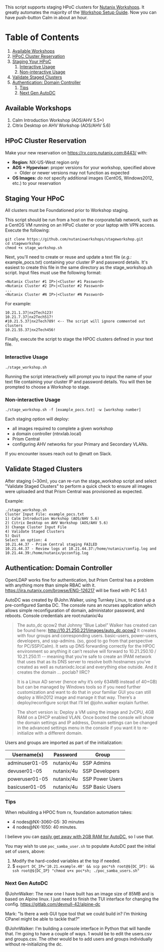 This script supports staging HPoC clusters for [Nutanix Workshops](http://www.nutanixworkshops.com).
It greatly automates the majority of the [Workshop Setup Guide](http://www.nutanixworkshops.com/en/latest/setup/).
Now you can have push-button Calm in about an hour.

# Table of Contents #

1. [Available Workshops](#available-workshops)
2. [HPoC Cluster Reservation](#hpoc-cluster-reservation)
3. [Staging Your HPoC](#staging-your-hpoc)
    1. [Interactive Usage](#interactive-usage)
    2. [Non-interactive Usage](#non-interactive-usage)
4. [Validate Staged Clusters](#validate-staged-clusters)
5. [Authentication: Domain Controller](#authentication-domain-controller)
    1. [Tips](#tips)
    2. [Next Gen AutoDC](#next-gen-autodc)

## Available Workshops ##

1. Calm Introduction Workshop (AOS/AHV 5.5+)
2. Citrix Desktop on AHV Workshop (AOS/AHV 5.6)

## HPoC Cluster Reservation ##

Make your new reservation on https://rx.corp.nutanix.com:8443/ with:

- __Region:__ NX-US-West region only
- __AOS + Hypevisor:__ proper versions for your workshop, specified above
  - Older or newer versions may not function as expected
- __OS Images:__ *do not* specify additional images (CentOS, Windows2012, etc.) to your reservation

## Staging Your HPoC ##

All clusters must be Foundationed prior to Workshop staging.

This script should be run from a host on the corporate/lab network,
 such as a CentOS VM running on an HPoC cluster or your laptop with VPN access.
Execute the following:

    git clone https://github.com/nutanixworkshops/stageworkshop.git
    cd stageworkshop
    chmod +x stage_workshop.sh

Next, you'll need to create or reuse and update a text file (*e.g.:* example_pocs.txt)
 containing your cluster IP and password details.
 It's easiest to create this file in the same directory as the stage_workshop.sh script.
 Input files must use the following format:

    <Nutanix Cluster #1 IP>|<Cluster #1 Password>
    <Nutanix Cluster #2 IP>|<Cluster #2 Password>
    ...
    <Nutanix Cluster #N IP>|<Cluster #N Password>

For example:

    10.21.1.37|nx2Tech123!
    10.21.7.37|nx2Tech517!
    #10.21.5.37|nx2Tech789! <-- The script will ignore commented out clusters
    10.21.55.37|nx2Tech456!

Finally, execute the script to stage the HPOC clusters defined in your text file.

### Interactive Usage ###

````./stage_workshop.sh````

Running the script interactively
 will prompt you to input the name of your text file containing your cluster IP and password details.
 You will then be prompted to choose a Workshop to stage.

### Non-interactive Usage ###

````./stage_workshop.sh -f [example_pocs.txt] -w [workshop number]````

Each staging option will deploy:

- all images required to complete a given workshop
- a domain controller (ntnxlab.local)
- Prism Central
- configuring AHV networks for your Primary and Secondary VLANs.

If you encounter issues reach out to @matt on Slack.

## Validate Staged Clusters ##

After staging (~30m), you can re-run the stage_workshop script and select "Validate Staged Clusters" to perform a quick check to ensure all images were uploaded and that Prism Central was provisioned as expected.

Example:

````
./stage_workshop.sh
Cluster Input File: example_pocs.txt
1) Calm Introduction Workshop (AOS/AHV 5.6)
2) Citrix Desktop on AHV Workshop (AOS/AHV 5.6)
3) Change Cluster Input File
4) Validate Staged Clusters
5) Quit
Select an option: 4
10.21.44.37 - Prism Central staging FAILED
10.21.44.37 - Review logs at 10.21.44.37:/home/nutanix/config.log and 10.21.44.39:/home/nutanix/pcconfig.log
````

## Authentication: Domain Controller ##

OpenLDAP works fine for authentication, but Prism Central has a problem with anything more than simple RBAC with it. https://jira.nutanix.com/browse/ENG-126217 will be fixed with PC 5.6.1

AutoDC was created by @John.Walker, using Turnkey Linux, to stand up a pre-configured Samba DC.
The console runs an ncurses application which allows simple reconfiguration of domain,
administator password, and reboots. Console credentials are root:nutanix/4u

> The auto_dc qcow2 that Johnny “Blue Label” Walker has created can be found here: http://10.21.250.221/images/auto_dc.qcow2
> It creates with four groups and corresponding users. basic-users, power-users, developers, and ssp-admins. (so, good to go from that perspective for PC/SSP/Calm). It sets up DNS forwarding correctly for the HPOC environment so anything it can’t resolve will forward to 10.21.250.10 / 10.21.250.11 -- meaning that you’re safe to create an IPAM network that uses that as its DNS server to resolve both hostnames you’ve created as well as nutanixdc.local and everything else outside. And it creates the domain ... poclab? IIRC?

> It is a Linux AD server (hence why it’s only 634MB instead of 40+GB) but can be managed by Windows tools so if you need further customization and want to do that in your familiar GUI you can still deploy a Win2012 image and manage it that way.
> There’s a deploy/reconfigure script that I’ll let @john.walker explain further.

> The short version is: Deploy a VM using the image and 2vCPU, 4GB RAM on a DHCP enabled VLAN.
> Once booted the console will show the domain settings and IP address,
 Domain settings can be changed in the advanced settings menu in the console if you want it to re-initialize with a different domain.

Users and groups are imported as part of the initialization:

|Username(s)|Password|Group|
|----|-----|-----|
|adminuser01-05|nutanix/4u|SSP Admins|
|devuser01-05|nutanix/4u|SSP Developers|
|poweruser01-05|nutanix/4u|SSP Power Users|
|basicuser01-05|nutanix/4u|SSP Basic Users|

### Tips ###

When rebuilding a HPOC from rx, foundation automation takes:
- 4 nodes@NX-3060-G5: 30 minutes
- 4 nodes@NX-1050: 40 minutes.

I believe you can [easily get away with 2GB RAM for AutoDC](https://github.com/mlavi/stageworkshop/blob/master/scripts/stage_calmhow.sh#L131),
 so I use that.

You may wish to use ````poc_samba_user.sh```` to populate AutoDC past the initial set of users, above:

1. Modify the hard-coded variables at the top if needed.
2. $ ````export DC_IP='10.21.example.40' && scp poc*sh root@${DC_IP}: && ssh root@${DC_IP} "chmod u+x poc*sh; ./poc_samba_users.sh"````

### Next Gen AutoDC ###

@JohnWalker: The new one I have built has an image size of 85MB and is based on Alpine linux.
I just need to finish the TUI interface for changing the config.
https://gitlab.com/devnull-42/alpine-dc

Mark: "Is there a web GUI type tool that we could build in? I’m thinking CPanel might be able to tackle that?"

@JohnWalker: I'm building a console interface in Python that will handle that.
I’m going to have a couple of ways. 1 would be to edit the users.csv and groups.csv.  The other would be to add users and groups individually without re-initializing the dc.
